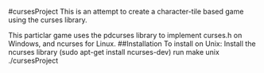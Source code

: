 #cursesProject
This is an attempt to create a character-tile based game using the curses library.

This particlar game uses the pdcurses library to implement curses.h on Windows, and ncurses for Linux.
##Installation
To install on Unix:
Install the ncurses library (sudo apt-get install ncurses-dev)
run make unix
./cursesProject

